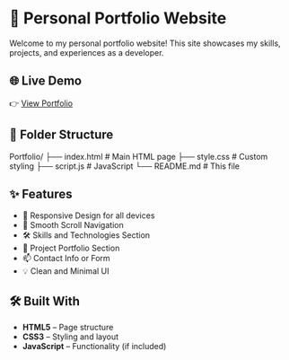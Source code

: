 # 💼 Personal Portfolio Website

Welcome to my personal portfolio website! This site showcases my skills, projects, and experiences as a developer.

## 🌐 Live Demo

👉 [View Portfolio](https://kushalkush12.github.io/Portfolio/)

## 📁 Folder Structure

Portfolio/
├── index.html # Main HTML page
├── style.css # Custom styling
├── script.js # JavaScript 
└── README.md # This file


## ✨ Features

- 📱 Responsive Design for all devices
- 🧭 Smooth Scroll Navigation
- 🛠️ Skills and Technologies Section
- 📂 Project Portfolio Section
- 📫 Contact Info or Form
- 💡 Clean and Minimal UI

## 🛠️ Built With

- **HTML5** – Page structure
- **CSS3** – Styling and layout
- **JavaScript** – Functionality (if included)
